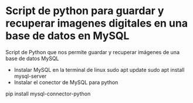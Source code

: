 # Script de python para guardar y recuperar imagenes digitales en una base de datos en MySQL 
 Script de Python que nos permite guardar y recuperar imágenes de una base de datos MySQL

 - Instalar MySQL en la terminal de linux
 sudo apt update
 sudo apt install mysql-server
- Instalar el conector de MySQL para python

pip install mysql-connector-python
